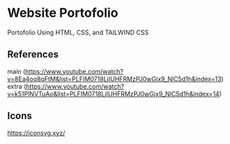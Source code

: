 # Website Portofolio
Portofolio Using HTML, CSS, and TAILWIND CSS

## References
main (https://www.youtube.com/watch?v=8Ea4oq8qFtM&list=PLFIM0718LjIUHFRMzPJ0wGjx9_NlC5d1h&index=13)
extra (https://www.youtube.com/watch?v=k51PlNVTuAo&list=PLFIM0718LjIUHFRMzPJ0wGjx9_NlC5d1h&index=14)

## Icons
https://iconsvg.xyz/
